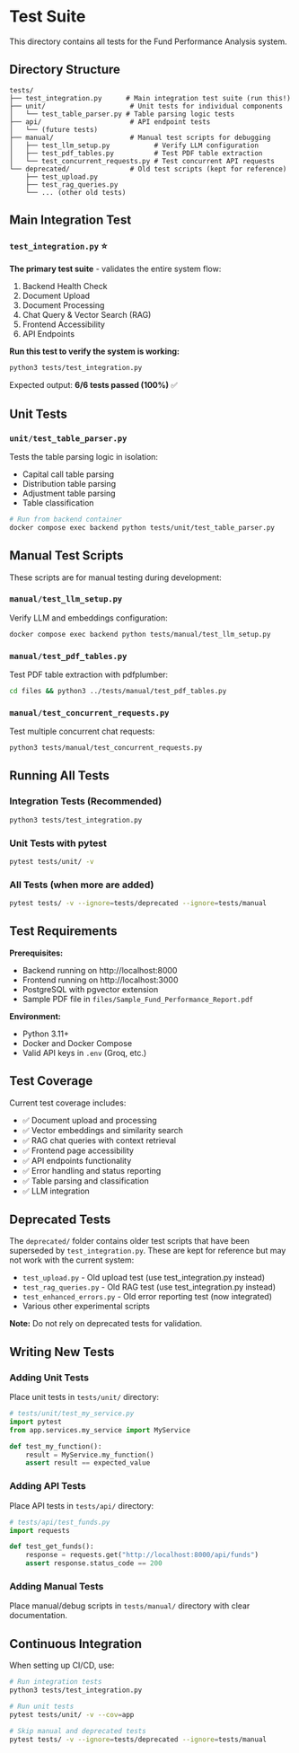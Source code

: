 # Test Suite

This directory contains all tests for the Fund Performance Analysis system.

## Directory Structure

```
tests/
├── test_integration.py      # Main integration test suite (run this!)
├── unit/                     # Unit tests for individual components
│   └── test_table_parser.py # Table parsing logic tests
├── api/                      # API endpoint tests
│   └── (future tests)
├── manual/                   # Manual test scripts for debugging
│   ├── test_llm_setup.py           # Verify LLM configuration
│   ├── test_pdf_tables.py          # Test PDF table extraction
│   └── test_concurrent_requests.py # Test concurrent API requests
└── deprecated/               # Old test scripts (kept for reference)
    ├── test_upload.py
    ├── test_rag_queries.py
    └── ... (other old tests)
```

## Main Integration Test

### `test_integration.py` ⭐
**The primary test suite** - validates the entire system flow:
1. Backend Health Check
2. Document Upload
3. Document Processing
4. Chat Query & Vector Search (RAG)
5. Frontend Accessibility
6. API Endpoints

**Run this test to verify the system is working:**
```bash
python3 tests/test_integration.py
```

Expected output: **6/6 tests passed (100%)** ✅

## Unit Tests

### `unit/test_table_parser.py`
Tests the table parsing logic in isolation:
- Capital call table parsing
- Distribution table parsing
- Adjustment table parsing
- Table classification

```bash
# Run from backend container
docker compose exec backend python tests/unit/test_table_parser.py
```

## Manual Test Scripts

These scripts are for manual testing during development:

### `manual/test_llm_setup.py`
Verify LLM and embeddings configuration:
```bash
docker compose exec backend python tests/manual/test_llm_setup.py
```

### `manual/test_pdf_tables.py`
Test PDF table extraction with pdfplumber:
```bash
cd files && python3 ../tests/manual/test_pdf_tables.py
```

### `manual/test_concurrent_requests.py`
Test multiple concurrent chat requests:
```bash
python3 tests/manual/test_concurrent_requests.py
```

## Running All Tests

### Integration Tests (Recommended)
```bash
python3 tests/test_integration.py
```

### Unit Tests with pytest
```bash
pytest tests/unit/ -v
```

### All Tests (when more are added)
```bash
pytest tests/ -v --ignore=tests/deprecated --ignore=tests/manual
```

## Test Requirements

**Prerequisites:**
- Backend running on http://localhost:8000
- Frontend running on http://localhost:3000
- PostgreSQL with pgvector extension
- Sample PDF file in `files/Sample_Fund_Performance_Report.pdf`

**Environment:**
- Python 3.11+
- Docker and Docker Compose
- Valid API keys in `.env` (Groq, etc.)

## Test Coverage

Current test coverage includes:
- ✅ Document upload and processing
- ✅ Vector embeddings and similarity search
- ✅ RAG chat queries with context retrieval
- ✅ Frontend page accessibility
- ✅ API endpoints functionality
- ✅ Error handling and status reporting
- ✅ Table parsing and classification
- ✅ LLM integration

## Deprecated Tests

The `deprecated/` folder contains older test scripts that have been superseded by `test_integration.py`. These are kept for reference but may not work with the current system:

- `test_upload.py` - Old upload test (use test_integration.py instead)
- `test_rag_queries.py` - Old RAG test (use test_integration.py instead)
- `test_enhanced_errors.py` - Old error reporting test (now integrated)
- Various other experimental scripts

**Note:** Do not rely on deprecated tests for validation.

## Writing New Tests

### Adding Unit Tests
Place unit tests in `tests/unit/` directory:
```python
# tests/unit/test_my_service.py
import pytest
from app.services.my_service import MyService

def test_my_function():
    result = MyService.my_function()
    assert result == expected_value
```

### Adding API Tests
Place API tests in `tests/api/` directory:
```python
# tests/api/test_funds.py
import requests

def test_get_funds():
    response = requests.get("http://localhost:8000/api/funds")
    assert response.status_code == 200
```

### Adding Manual Tests
Place manual/debug scripts in `tests/manual/` directory with clear documentation.

## Continuous Integration

When setting up CI/CD, use:
```bash
# Run integration tests
python3 tests/test_integration.py

# Run unit tests
pytest tests/unit/ -v --cov=app

# Skip manual and deprecated tests
pytest tests/ -v --ignore=tests/deprecated --ignore=tests/manual
```
